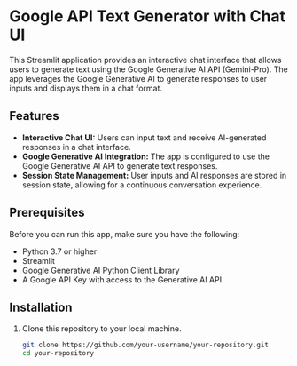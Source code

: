 # Google API Text Generator with Chat UI

This Streamlit application provides an interactive chat interface that allows users to generate text using the Google Generative AI API (Gemini-Pro). The app leverages the Google Generative AI to generate responses to user inputs and displays them in a chat format.

## Features

- **Interactive Chat UI:** Users can input text and receive AI-generated responses in a chat interface.
- **Google Generative AI Integration:** The app is configured to use the Google Generative AI API to generate text responses.
- **Session State Management:** User inputs and AI responses are stored in session state, allowing for a continuous conversation experience.

## Prerequisites

Before you can run this app, make sure you have the following:

- Python 3.7 or higher
- Streamlit
- Google Generative AI Python Client Library
- A Google API Key with access to the Generative AI API

## Installation

1. Clone this repository to your local machine.

   ```bash
   git clone https://github.com/your-username/your-repository.git
   cd your-repository

